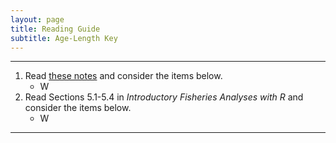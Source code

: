 ```yaml
---
layout: page
title: Reading Guide
subtitle: Age-Length Key
---
```


----

1. Read [these notes](BKG.html) and consider the items below.
    * W
1. Read Sections 5.1-5.4 in *Introductory Fisheries Analyses with R* and consider the items below.
    * W

----
